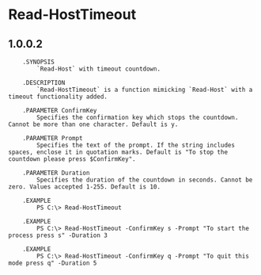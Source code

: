 # Read-HostTimeout
## 1.0.0.2
		.SYNOPSIS
			`Read-Host` with timeout countdown.

		.DESCRIPTION
			`Read-HostTimeout` is a function mimicking `Read-Host` with a timeout functionality added.

		.PARAMETER ConfirmKey
			Specifies the confirmation key which stops the countdown. Cannot be more than one character. Default is y.

		.PARAMETER Prompt
			Specifies the text of the prompt. If the string includes spaces, enclose it in quotation marks. Default is "To stop the countdown please press $ConfirmKey".

		.PARAMETER Duration
			Specifies the duration of the countdown in seconds. Cannot be zero. Values accepted 1-255. Default is 10.

		.EXAMPLE
			PS C:\> Read-HostTimeout

		.EXAMPLE
			PS C:\> Read-HostTimeout -ConfirmKey s -Prompt "To start the process press s" -Duration 3

		.EXAMPLE
			PS C:\> Read-HostTimeout -ConfirmKey q -Prompt "To quit this mode press q" -Duration 5
